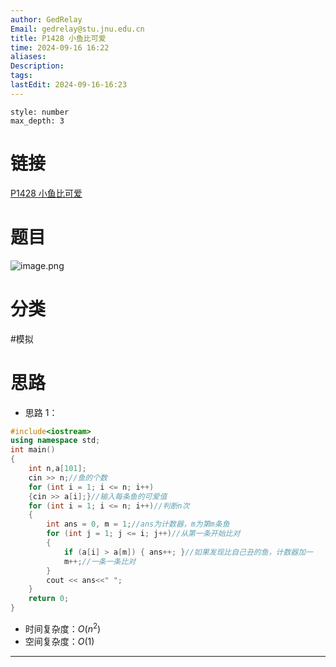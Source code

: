 ```yaml
---
author: GedRelay
Email: gedrelay@stu.jnu.edu.cn
title: P1428 小鱼比可爱
time: 2024-09-16 16:22
aliases: 
Description: 
tags: 
lastEdit: 2024-09-16-16:23
---
```


```toc
style: number
max_depth: 3
```

# 链接
[P1428 小鱼比可爱](https://www.luogu.com.cn/problem/P1428) 

# 题目
![image.png](https://ged-pic-bed.oss-cn-guangzhou.aliyuncs.com/img/202409161622595.png)


# 分类
#模拟 

# 思路
- 思路 1：



```cpp
#include<iostream>
using namespace std;
int main()
{
	int n,a[101];
	cin >> n;//鱼的个数
	for (int i = 1; i <= n; i++)
	{cin >> a[i];}//输入每条鱼的可爱值
	for (int i = 1; i <= n; i++)//判断n次
	{
		int ans = 0, m = 1;//ans为计数器，m为第m条鱼
		for (int j = 1; j <= i; j++)//从第一条开始比对
		{
			if (a[i] > a[m]) { ans++; }//如果发现比自己丑的鱼，计数器加一
			m++;//一条一条比对
		}
		cout << ans<<" ";
	}
	return 0;
}
```


- 时间复杂度：${O\left( n^{2}  \right)  }$ 
- 空间复杂度：${O\left( 1 \right)  }$ 


---

